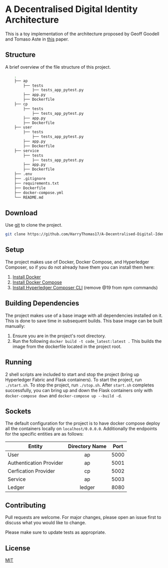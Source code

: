# A Decentralised Digital Identity Architecture

This is a toy implementation of the architecture proposed by Geoff Goodell and Tomaso Aste in [this](https://arxiv.org/abs/1902.08769) paper.

## Structure
A brief overview of the file structure of this project.

```bash
    .
    ├── ap
        ├── tests
            ├── tests_app_pytest.py  
        ├── app.py
        ├── Dockerfile            
    ├── cp
        ├── tests
            ├── tests_app_pytest.py  
        ├── app.py
        ├── Dockerfile
    ├── user
        ├── tests
            ├── tests_app_pytest.py  
        ├── app.py
        ├── Dockerfile
    ├── service
        ├── tests
            ├── tests_app_pytest.py  
        ├── app.py
        ├── Dockerfile
    ├── .env                
    ├── .gitignore    
    ├── requirements.txt
    ├── Dockerfile
    ├── docker-compose.yml
    └── README.md
```

## Download

Use [git](https://git-scm.com/book/en/v2/Getting-Started-Installing-Git) to clone the project.

```bash
git clone https://github.com/HarryThomas17/A-Decentralised-Digital-Identity-Architecture.git
```

## Setup
The project makes use of Docker, Docker Compose, and Hyperledger Composer, so if you do not already have them you can install them here:
1. [Install Docker](https://docs.docker.com/v17.09/engine/installation/)
2. [Install Docker Compose](https://docs.docker.com/v17.09/compose/install/#install-compose)
3. [Install Hyperledger Composer CLI](https://hyperledger.github.io/composer/v0.19/installing/development-tools.html) (remove @19 from npm commands)

## Building Dependencies
The project makes use of a base image with all dependencies installed on it. This is done to save time in subsequent builds. This base image can be built manually:
1. Ensure you are in the project's root directory.
2. Run the following `docker build -t code_latest:latest .`
This builds the image from the dockerfile located in the project root. 

## Running
2 shell scripts are included to start and stop the project (bring up Hyperledger Fabric and Flask containers). To start the project, run `./start.sh`. To stop the project, run `./stop.sh`. After `start.sh` completes successfully, you can bring up and down the Flask containers only with `docker-compose down` and `docker-compose up --build -d`.

## Sockets
The default configuration for the project is to have docker compose deploy all the containers locally on `localhost/0.0.0.0`. Additionally the endpoints for the specific entities are as follows:

|           Entity        | Directory Name  |      Port     |
| ------------------------|:---------------:|:-------------:|
|           User          |        ap       |     5000      |
| Authentication Provider |        ap       |     5001      |
| Cerfication Provider    |        cp       |     5002      |
|          Service        |        ap       |     5003      |
|          Ledger         |      ledger     |     8080      |

## Contributing
Pull requests are welcome. For major changes, please open an issue first to discuss what you would like to change.

Please make sure to update tests as appropriate.

## License
[MIT](https://choosealicense.com/licenses/mit/)
